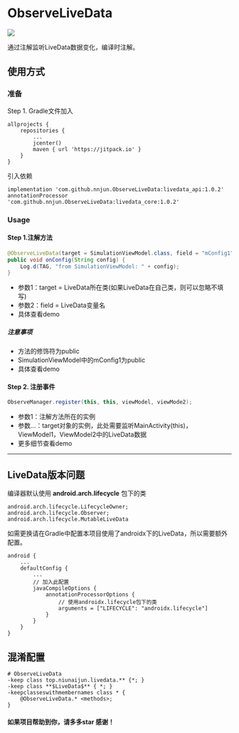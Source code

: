 # ObserveLiveData

![](https://img.shields.io/badge/language-java-brightgreen.svg)

通过注解监听LiveData数据变化，编译时注解。

## 使用方式

### 准备

Step 1. Gradle文件加入
```
allprojects {
    repositories {
        ...
        jcenter()
        maven { url 'https://jitpack.io' }
    }
}
```
引入依赖
```
implementation 'com.github.nnjun.ObserveLiveData:livedata_api:1.0.2'
annotationProcessor 'com.github.nnjun.ObserveLiveData:livedata_core:1.0.2'
```


### Usage

#### Step 1.注解方法

```Java
@ObserveLiveData(target = SimulationViewModel.class, field = "mConfig1")
public void onConfig(String config) {
    Log.d(TAG, "from SimulationViewModel: " + config);
}
```
- 参数1：target = LiveData所在类(如果LiveData在自己类，则可以忽略不填写)
- 参数2：field = LiveData变量名
- 具体查看demo
##### 注意事项
- 方法的修饰符为public
- SimulationViewModel中的mConfig1为public
- 具体查看demo

#### Step 2. 注册事件

```Java
ObserveManager.register(this, this, viewModel, viewMode2);
```
- 参数1：注解方法所在的实例
- 参数...：target对象的实例，此处需要监听MainActivity(this)，ViewModel1，ViewModel2中的LiveData数据
- 更多细节查看demo

---
## LiveData版本问题

编译器默认使用 **android.arch.lifecycle** 包下的类
```
android.arch.lifecycle.LifecycleOwner;
android.arch.lifecycle.Observer;
android.arch.lifecycle.MutableLiveData
```

如需更换请在Gradle中配置本项目使用了androidx下的LiveData，所以需要额外配置。
```
android {
    ...
    defaultConfig {
        ...
        // 加入此配置
        javaCompileOptions {
            annotationProcessorOptions {
                // 使用androidx.lifecycle包下的类
                arguments = ["LIFECYCLE": "androidx.lifecycle"]
            }
        }
    }
}

```
## 混淆配置
```
# ObserveLiveData
-keep class top.niunaijun.livedata.** {*; }
-keep class **$LiveData$** { *; }
-keepclasseswithmembernames class * {
    @ObserveLiveData.* <methods>;
}
```
#### 如果项目帮助到你，请多多star 感谢！
